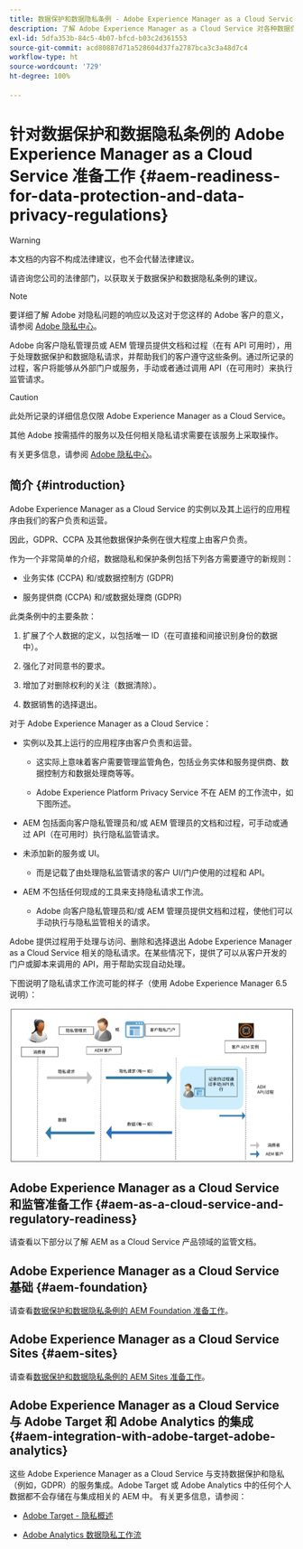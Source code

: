 ```yaml
---
title: 数据保护和数据隐私条例 - Adobe Experience Manager as a Cloud Service 准备工作
description: 了解 Adobe Experience Manager as a Cloud Service 对各种数据保护和数据隐私条例的支持，包括欧盟通用数据保护条例 (GDPR)、加州消费者隐私法案以及如何在实施新的 AEM as a Cloud Service 项目时实现合规性。
exl-id: 5dfa353b-84c5-4b07-bfcd-b03c2d361553
source-git-commit: acd80887d71a528604d37fa2787bca3c3a48d7c4
workflow-type: ht
source-wordcount: '729'
ht-degree: 100%

---
```


# 针对数据保护和数据隐私条例的 Adobe Experience Manager as a Cloud Service 准备工作 {#aem-readiness-for-data-protection-and-data-privacy-regulations}

>[!WARNING]
>
>本文档的内容不构成法律建议，也不会代替法律建议。
>
>请咨询您公司的法律部门，以获取关于数据保护和数据隐私条例的建议。

>[!NOTE]
>
>要详细了解 Adobe 对隐私问题的响应以及这对于您这样的 Adobe 客户的意义，请参阅 [Adobe 隐私中心](https://www.adobe.com/cn/privacy.html)。

Adobe 向客户隐私管理员或 AEM 管理员提供文档和过程（在有 API 可用时），用于处理数据保护和数据隐私请求，并帮助我们的客户遵守这些条例。通过所记录的过程，客户将能够从外部门户或服务，手动或者通过调用 API（在可用时）来执行监管请求。

>[!CAUTION]
>
>此处所记录的详细信息仅限 Adobe Experience Manager as a Cloud Service。
>
>其他 Adobe 按需插件的服务以及任何相关隐私请求需要在该服务上采取操作。
>
>有关更多信息，请参阅 [Adobe 隐私中心](https://www.adobe.com/cn/privacy.html)。

## 简介 {#introduction}

Adobe Experience Manager as a Cloud Service 的实例以及其上运行的应用程序由我们的客户负责和运营。

因此，GDPR、CCPA 及其他数据保护条例在很大程度上由客户负责。

作为一个非常简单的介绍，数据隐私和保护条例包括下列各方需要遵守的新规则：

* 业务实体 (CCPA) 和/或数据控制方 (GDPR)

* 服务提供商 (CCPA) 和/或数据处理商 (GDPR)

此类条例中的主要条款：

1. 扩展了个人数据的定义，以包括唯一 ID（在可直接和间接识别身份的数据中）。

2. 强化了对同意书的要求。

3. 增加了对删除权利的关注（数据清除）。

4. 数据销售的选择退出。

对于 Adobe Experience Manager as a Cloud Service：

* 实例以及其上运行的应用程序由客户负责和运营。

   * 这实际上意味着客户需要管理监管角色，包括业务实体和服务提供商、数据控制方和数据处理商等等。

   * Adobe Experience Platform Privacy Service 不在 AEM 的工作流中，如下图所述。

* AEM 包括面向客户隐私管理员和/或 AEM 管理员的文档和过程，可手动或通过 API（在可用时）执行隐私监管请求。

* 未添加新的服务或 UI。

   * 而是记载了由处理隐私监管请求的客户 UI/门户使用的过程和 API。

* AEM 不包括任何现成的工具来支持隐私请求工作流。

   * Adobe 向客户隐私管理员和/或 AEM 管理员提供文档和过程，使他们可以手动执行与隐私监管相关的请求。

Adobe 提供过程用于处理与访问、删除和选择退出 Adobe Experience Manager as a Cloud Service 相关的隐私请求。在某些情况下，提供了可以从客户开发的门户或脚本来调用的 API，用于帮助实现自动处理。

下图说明了隐私请求工作流可能的样子（使用 Adobe Experience Manager 6.5 说明）：

![数据保护和隐私](assets/data-protection-and-privacy-01.png)

## Adobe Experience Manager as a Cloud Service 和监管准备工作 {#aem-as-a-cloud-service-and-regulatory-readiness}

请查看以下部分以了解 AEM as a Cloud Service 产品领域的监管文档。

## Adobe Experience Manager as a Cloud Service 基础 {#aem-foundation}

请查看[数据保护和数据隐私条例的 AEM Foundation 准备工作](/help/compliance/data-privacy-and-protection-readiness/foundation-readiness.md)。

## Adobe Experience Manager as a Cloud Service Sites {#aem-sites}

请查看[数据保护和数据隐私条例的 AEM Sites 准备工作](/help/compliance/data-privacy-and-protection-readiness/sites-readiness.md)。

## Adobe Experience Manager as a Cloud Service 与 Adobe Target 和 Adobe Analytics 的集成 {#aem-integration-with-adobe-target-adobe-analytics}

这些 Adobe Experience Manager as a Cloud Service 与支持数据保护和隐私（例如，GDPR）的服务集成。Adobe Target 或 Adobe Analytics 中的任何个人数据都不会存储在与集成相关的 AEM 中。
有关更多信息，请参阅：

* [Adobe Target - 隐私概述](https://experienceleague.adobe.com/docs/target-dev/developer/implementation/privacy/cmp-privacy-and-general-data-protection-regulation.html)

* [Adobe Analytics 数据隐私工作流](https://experienceleague.adobe.com/docs/analytics/admin/data-governance/an-gdpr-workflow.html)
